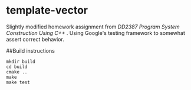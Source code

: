 # template-vector

Slightly modified homework assignment from 
*DD2387 Program System Construction Using C++*
.
Using Google's testing framework to somewhat assert correct behavior.

##Build instructions

    mkdir build
    cd build
    cmake ..
    make
    make test
